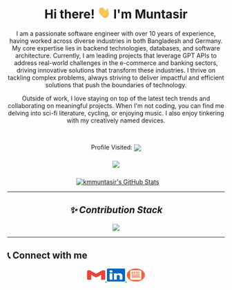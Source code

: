 <h1 align="center">
    Hi there! <img src="images/icons/waving-hand.webp" width="30px"> I'm Muntasir
</h1>

<p align="center">
    I am a passionate software engineer with over 10 years of experience, having worked across diverse industries in 
    both Bangladesh and Germany. My core expertise lies in backend technologies, databases, and software architecture. 
    Currently, I am leading projects that leverage GPT APIs to address real-world challenges in the e-commerce and 
    banking sectors, driving innovative solutions that transform these industries. I thrive on tackling complex 
    problems, always striving to deliver impactful and efficient solutions that push the boundaries of technology.

</p>

<p align="center">
    Outside of work, I love staying on top of the latest tech trends and collaborating on meaningful projects. When I'm 
    not coding, you can find me delving into sci-fi literature, cycling, or enjoying music. I also enjoy tinkering with 
    my creatively named devices.
</p>


<p align='center'>
    <img src="images/working.gif" width="60%" alt="">
</p>

<p align="center">
    Profile Visited:
    <img align="center" src="https://profile-counter.glitch.me/{kmmuntasir}/count.svg">
</p>

<p align='center'>
    <a href="https://github.com/kmmuntasir">
        <img align="center" style="margin:0.5rem" src="https://github-readme-stats.vercel.app/api/top-langs/?username=kmmuntasir&hide=html,
        css&title_color=ffffff&text_color=c9cacc&icon_color=4AB197&bg_color=1A2B34" />
    </a>
</p>

<p align='center'>
    <a href="https://github.com/kmmuntasir">
        <img align="center" style="margin-left:0.5rem" src="https://github-readme-stats.vercel.app/api?username=kmmuntasir&show_icons=true&
        line_height=40&count_private=true&title_color=ffffff&text_color=c9cacc&icon_color=4AB097&bg_color=1A2B34" alt="kmmuntasir's GitHub
        Stats" />
    </a>
</p>
<hr>

<h2 align="center"><b><i>✨ Contribution Stack</i></b></h2>

<p align="center">
    <img align="center" src="https://github-readme-streak-stats.herokuapp.com/?user=kmmuntasir&theme=react&count_private=true">
</p>
<hr>

<h2>📞 Connect with me</h2>

<div align="center">
    <a href="mailto:kmmuntasir@gmail.com" target="_blank">
        <img src="images/icons/gmail.svg" width="42" height="30" alt="gmail logo" />
    </a>
    <a href="https://www.linkedin.com/in/kmmuntasir" target="_blank">
        <img src="images/icons/linkedin.svg" width="42" height="30" alt="linkedin logo" />
    </a>
    <a href="https://resume.kmmuntasir.com/" target="_blank">
        <img src="images/icons/resume.svg" width="42" height="30" alt="resume website" />
    </a>
</div>
